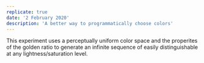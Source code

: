 ```yaml
---
replicate: true
date: '2 February 2020'
description: 'A better way to programmatically choose colors'
---
```


This experiment uses a perceptually uniform color space and the 
properites of the golden ratio to generate an infinite sequence 
of easily distinguishable at any lightness/saturation level.

